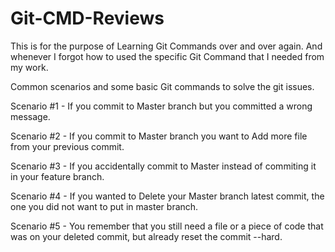 # Git-CMD-Reviews

This is for the purpose of Learning Git Commands over and over again.
And whenever I forgot how to used the specific Git Command that I needed from my work.

Common scenarios and some basic Git commands to solve the git issues.

Scenario #1 - If you commit to Master branch but you committed a wrong message.

Scenario #2 - If you commit to Master branch you want to Add more file from your previous commit.

Scenario #3 - If you accidentally commit to Master instead of commiting it in your feature branch.

Scenario #4 - If you wanted to Delete your Master branch latest commit, the one you did not want to put in master branch.

Scenario #5 - You remember that you still need a file or a piece of code that was on your deleted commit, but already reset the commit --hard.
